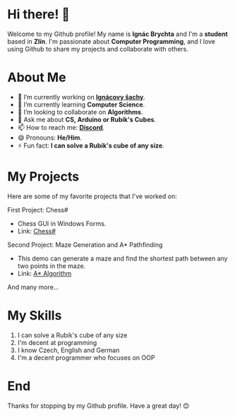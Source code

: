 # Hi there! 👋
Welcome to my Github profile! My name is **Ignác Brychta** and I'm a **student** based in **Zlín**. I'm passionate about **Computer Programming**, and I love using Github to share my projects and collaborate with others.

# About Me
- 🔭 I’m currently working on **[Ignácovy šachy][winformschess]**.
- 🌱 I’m currently learning **Computer Science**.
- 👯 I’m looking to collaborate on **Algorithms**.
- 💬 Ask me about **CS, Arduino or Rubik's Cubes**.
- 📫 How to reach me: **[Discord][discord-link]**.
- 😄 Pronouns: **He/Him**.
- ⚡ Fun fact: **I can solve a Rubik's cube of any size**.

# My Projects
Here are some of my favorite projects that I've worked on:

First Project: Chess#
- Chess GUI in Windows Forms.
- Link: [Chess#](https://github.com/IgnacBrychta/WindowsFormsChess)
 
Second Project: Maze Generation and A* Pathfinding
 - This demo can generate a maze and find the shortest path between any two points in the maze.
 - Link: [A* Algorithm](https://github.com/IgnacBrychta/AStar-Algorithm-and-Recursive-Backtracking-Demo)
  
 And many more...

# My Skills
1. I can solve a Rubik's cube of any size
2. I'm decent at programming
3. I know Czech, English and German
4. I'm a decent programmer who focuses on OOP

# End
Thanks for stopping by my Github profile. Have a great day! 😊

[winformschess]: https://github.com/IgnacBrychta/WindowsFormsChess
[discord-link]: https://discord.gg/P4gfCYParq

